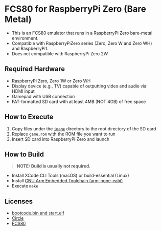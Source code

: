 # FCS80 for RaspberryPi Zero (Bare Metal)

- This is an FCS80 emulator that runs in a RaspberryPi Zero bare-metal environment.
- Compatible with RaspberryPiZero series (Zero, Zero W and Zero WH) and RaspberryPi1.
- Does not compatible with RaspberryPi Zero 2W.

## Required Hardware

- RaspberryPi Zero, Zero 1W or Zero WH
- Display device (e.g., TV) capable of outputting video and audio via HDMI input
- Gamepad with USB connection
- FAT-formatted SD card with at least 4MB (NOT 4GB) of free space

## How to Execute

1. Copy files under the [`image`](image) directory to the root directory of the SD card
2. Replace `game.rom` with the ROM file you want to run
3. Insert SD card into RaspberryPi Zero and launch

## How to Build

> **NOTE: Build is usually not required.**

- Install XCode CLI Tools (macOS) or build-essential (Linux)
- Install [GNU Arm Embedded Toolchain (arm-none-eabi)](https://developer.arm.com/downloads/-/gnu-rm)
- Execute `make`

## Licenses

- [bootcode.bin and start.elf](./licenses-copy/LICENCE.broadcom)
- [Circle](./licenses-copy/circle.txt)
- [FCS80](../../LICENSE.txt)

